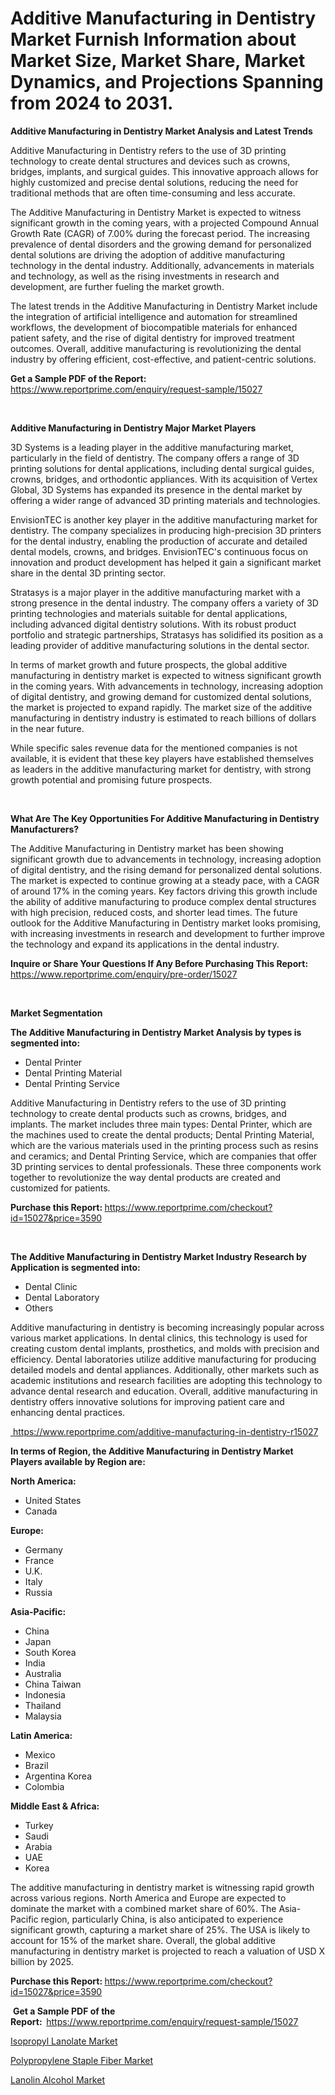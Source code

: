 <p><h1>Additive Manufacturing in Dentistry Market Furnish Information about Market Size, Market Share, Market Dynamics, and Projections Spanning from 2024 to 2031.</h1></p><p><strong>Additive Manufacturing in Dentistry Market Analysis and Latest Trends</strong></p>
<p><p>Additive Manufacturing in Dentistry refers to the use of 3D printing technology to create dental structures and devices such as crowns, bridges, implants, and surgical guides. This innovative approach allows for highly customized and precise dental solutions, reducing the need for traditional methods that are often time-consuming and less accurate.</p><p>The Additive Manufacturing in Dentistry Market is expected to witness significant growth in the coming years, with a projected Compound Annual Growth Rate (CAGR) of 7.00% during the forecast period. The increasing prevalence of dental disorders and the growing demand for personalized dental solutions are driving the adoption of additive manufacturing technology in the dental industry. Additionally, advancements in materials and technology, as well as the rising investments in research and development, are further fueling the market growth.</p><p>The latest trends in the Additive Manufacturing in Dentistry Market include the integration of artificial intelligence and automation for streamlined workflows, the development of biocompatible materials for enhanced patient safety, and the rise of digital dentistry for improved treatment outcomes. Overall, additive manufacturing is revolutionizing the dental industry by offering efficient, cost-effective, and patient-centric solutions.</p></p>
<p><strong>Get a Sample PDF of the Report:&nbsp;</strong> <a href="https://www.reportprime.com/enquiry/request-sample/15027">https://www.reportprime.com/enquiry/request-sample/15027</a></p>
<p>&nbsp;</p>
<p><strong>Additive Manufacturing in Dentistry Major Market Players</strong></p>
<p><p>3D Systems is a leading player in the additive manufacturing market, particularly in the field of dentistry. The company offers a range of 3D printing solutions for dental applications, including dental surgical guides, crowns, bridges, and orthodontic appliances. With its acquisition of Vertex Global, 3D Systems has expanded its presence in the dental market by offering a wider range of advanced 3D printing materials and technologies.</p><p>EnvisionTEC is another key player in the additive manufacturing market for dentistry. The company specializes in producing high-precision 3D printers for the dental industry, enabling the production of accurate and detailed dental models, crowns, and bridges. EnvisionTEC's continuous focus on innovation and product development has helped it gain a significant market share in the dental 3D printing sector.</p><p>Stratasys is a major player in the additive manufacturing market with a strong presence in the dental industry. The company offers a variety of 3D printing technologies and materials suitable for dental applications, including advanced digital dentistry solutions. With its robust product portfolio and strategic partnerships, Stratasys has solidified its position as a leading provider of additive manufacturing solutions in the dental sector.</p><p>In terms of market growth and future prospects, the global additive manufacturing in dentistry market is expected to witness significant growth in the coming years. With advancements in technology, increasing adoption of digital dentistry, and growing demand for customized dental solutions, the market is projected to expand rapidly. The market size of the additive manufacturing in dentistry industry is estimated to reach billions of dollars in the near future.</p><p>While specific sales revenue data for the mentioned companies is not available, it is evident that these key players have established themselves as leaders in the additive manufacturing market for dentistry, with strong growth potential and promising future prospects.</p></p>
<p>&nbsp;</p>
<p><strong>What Are The Key Opportunities For Additive Manufacturing in Dentistry Manufacturers?</strong></p>
<p><p>The Additive Manufacturing in Dentistry market has been showing significant growth due to advancements in technology, increasing adoption of digital dentistry, and the rising demand for personalized dental solutions. The market is expected to continue growing at a steady pace, with a CAGR of around 17% in the coming years. Key factors driving this growth include the ability of additive manufacturing to produce complex dental structures with high precision, reduced costs, and shorter lead times. The future outlook for the Additive Manufacturing in Dentistry market looks promising, with increasing investments in research and development to further improve the technology and expand its applications in the dental industry.</p></p>
<p><strong>Inquire or Share Your Questions If Any Before Purchasing This Report:</strong> <a href="https://www.reportprime.com/enquiry/pre-order/15027">https://www.reportprime.com/enquiry/pre-order/15027</a></p>
<p>&nbsp;</p>
<p><strong>Market Segmentation</strong></p>
<p><strong>The Additive Manufacturing in Dentistry Market Analysis by types is segmented into:</strong></p>
<p><ul><li>Dental Printer</li><li>Dental Printing Material</li><li>Dental Printing Service</li></ul></p>
<p><p>Additive Manufacturing in Dentistry refers to the use of 3D printing technology to create dental products such as crowns, bridges, and implants. The market includes three main types: Dental Printer, which are the machines used to create the dental products; Dental Printing Material, which are the various materials used in the printing process such as resins and ceramics; and Dental Printing Service, which are companies that offer 3D printing services to dental professionals. These three components work together to revolutionize the way dental products are created and customized for patients.</p></p>
<p><strong>Purchase this Report:&nbsp;</strong><a href="https://www.reportprime.com/checkout?id=15027&price=3590">https://www.reportprime.com/checkout?id=15027&price=3590</a></p>
<p>&nbsp;</p>
<p><strong>The Additive Manufacturing in Dentistry Market Industry Research by Application is segmented into:</strong></p>
<p><ul><li>Dental Clinic</li><li>Dental Laboratory</li><li>Others</li></ul></p>
<p><p>Additive manufacturing in dentistry is becoming increasingly popular across various market applications. In dental clinics, this technology is used for creating custom dental implants, prosthetics, and molds with precision and efficiency. Dental laboratories utilize additive manufacturing for producing detailed models and dental appliances. Additionally, other markets such as academic institutions and research facilities are adopting this technology to advance dental research and education. Overall, additive manufacturing in dentistry offers innovative solutions for improving patient care and enhancing dental practices.</p></p>
<p><a href="https://www.reportprime.com/additive-manufacturing-in-dentistry-r15027">&nbsp;https://www.reportprime.com/additive-manufacturing-in-dentistry-r15027</a></p>
<p><strong>In terms of Region, the Additive Manufacturing in Dentistry Market Players available by Region are:</strong></p>
<p>
    <p> <strong> North America: </strong>
        <ul>
            <li>United States</li>
            <li>Canada</li>
        </ul>
        </p> 
    <p> <strong> Europe: </strong>
        <ul>
            <li>Germany</li>
            <li>France</li>
            <li>U.K.</li>
            <li>Italy</li>
            <li>Russia</li>
        </ul>
        </p> 
    <p> <strong> Asia-Pacific: </strong>
        <ul>
            <li>China</li>
            <li>Japan</li>
            <li>South Korea</li>
            <li>India</li>
            <li>Australia</li>
            <li>China Taiwan</li>
            <li>Indonesia</li>
            <li>Thailand</li>
            <li>Malaysia</li>
        </ul>
        </p> 
    <p> <strong> Latin America: </strong>
        <ul>
            <li>Mexico</li>
            <li>Brazil</li>
            <li>Argentina Korea</li>
            <li>Colombia</li>
        </ul>
        </p> 
    <p> <strong> Middle East & Africa: </strong>
        <ul>
            <li>Turkey</li>
            <li>Saudi</li>
            <li>Arabia</li>
            <li>UAE</li>
            <li>Korea</li>
        </ul>
    </p>
    </p>
<p><p>The additive manufacturing in dentistry market is witnessing rapid growth across various regions. North America and Europe are expected to dominate the market with a combined market share of 60%. The Asia-Pacific region, particularly China, is also anticipated to experience significant growth, capturing a market share of 25%. The USA is likely to account for 15% of the market share. Overall, the global additive manufacturing in dentistry market is projected to reach a valuation of USD X billion by 2025.</p></p>
<p><strong>Purchase this Report: </strong><a href="https://www.reportprime.com/checkout?id=15027&price=3590">https://www.reportprime.com/checkout?id=15027&price=3590</a></p>
<p>&nbsp;<strong>Get a Sample PDF of the Report:&nbsp;&nbsp;</strong><a href="https://www.reportprime.com/enquiry/request-sample/15027">https://www.reportprime.com/enquiry/request-sample/15027</a></p>
<p><strong></strong></p>
<p><p><a href="https://www.linkedin.com/pulse/isopropyl-lanolate-market-offers-provide-insightful-data-mbike?trackingId=nO%2Bi8lvxn9FZRxzFmHMpog%3D%3D">Isopropyl Lanolate Market</a></p><p><a href="https://www.linkedin.com/pulse/polypropylene-staple-fiber-market-research-report-pprne?trackingId=j72llH29S86BIMh6MHN7VA%3D%3D">Polypropylene Staple Fiber Market</a></p><p><a href="https://www.linkedin.com/pulse/global-lanolin-alcohol-market-size-trends-insights-projections-hioce?trackingId=fj5WQM4wr9unudhiy%2BsSeg%3D%3D">Lanolin Alcohol Market</a></p></p>